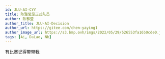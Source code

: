 ```yaml
---
id: JLU-AI-CYY
title: 陈雅莹是正式队员
author: 陈雅莹
author_title: JLU-AI-Decision
author_url: https://gitee.com/chen-yaying1
author_image_url: https://s3.bmp.ovh/imgs/2022/05/29/526553fa16b0cde0.jpg
tags: [Ai, DaLao, Nb]
---
```


有比赛记得带带我